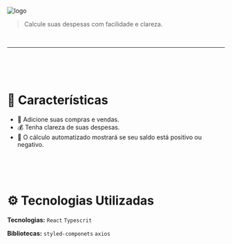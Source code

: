 ![logo](https://user-images.githubusercontent.com/64203633/178320917-4e8bd1c4-8068-4fc5-9e30-ed7feb3f9dfc.svg)


> Calcule suas despesas com facilidade e clareza.
<br />

---

<br />
<br />
<br />

# :rocket: Características

* 🛒  Adicione suas compras e vendas.
* 💰  Tenha clareza de suas despesas.
* 💸  O cálculo automatizado mostrará se seu saldo está positivo ou negativo.

<br />
<br />
<br />

# :gear: Tecnologias Utilizadas
**Tecnologias:**
```React```
```Typescrit```

**Bibliotecas:**
```styled-componets```
```axios```
